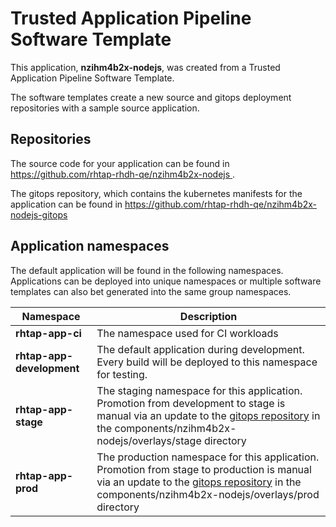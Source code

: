 # Trusted Application Pipeline Software Template

This application, **nzihm4b2x-nodejs**, was created from a Trusted Application Pipeline Software Template.

The software templates create a new source and gitops deployment repositories with a sample source application. 

## Repositories

The source code for your application can be found in [https://github.com/rhtap-rhdh-qe/nzihm4b2x-nodejs ](https://github.com/rhtap-rhdh-qe/nzihm4b2x-nodejs ).
 
The gitops repository, which contains the kubernetes manifests for the application can be found in 
[https://github.com/rhtap-rhdh-qe/nzihm4b2x-nodejs-gitops ](https://github.com/rhtap-rhdh-qe/nzihm4b2x-nodejs-gitops ) 

## Application namespaces 

The default application will be found in the following namespaces. Applications can be deployed into unique namespaces or multiple software templates can also bet generated into the same group namespaces.  

|  Namespace   |  Description   |  
| -------- | -------- |
| **rhtap-app-ci** | The namespace used for CI workloads |
| **rhtap-app-development** | The default application during development. Every build will be deployed to this namespace for testing. |
| **rhtap-app-stage** | The staging namespace for this application. Promotion from development to stage is manual via an update to the [gitops repository](https://github.com/rhtap-rhdh-qe/nzihm4b2x-nodejs-gitops ) in the components/nzihm4b2x-nodejs/overlays/stage directory |
| **rhtap-app-prod** | The production namespace for this application. Promotion from stage to production is manual via an update to the [gitops repository](https://github.com/rhtap-rhdh-qe/nzihm4b2x-nodejs-gitops ) in the components/nzihm4b2x-nodejs/overlays/prod directory |